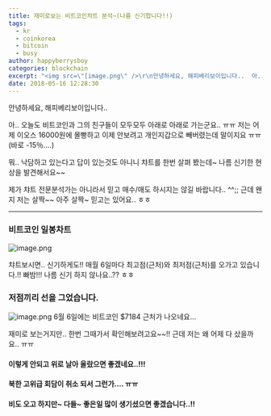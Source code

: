 ```yaml
---
title: 재미로보는 비트코인챠트 분석~(나름 신기합니다!!)
tags:
  - kr
  - coinkorea
  - bitcoin
  - busy
author: happyberrysboy
categories: blockchain
excerpt: "<img src=\"[image.png\" />\r\n안녕하세요, 해피베리보이입니다..  아.. 오늘도 비트코인과 그의 친구들이 모두모두 아래로 아래로 가는군요.. ㅠㅠ 저는 어제 이오스 16000원에 몰빵하고 이제 안보려고 개인지갑으로 빼버렸는데 말이지요 ㅠㅠ (바로 -15％....)  뭐.. 낙담하고 있는다고 답이 있는것도 아니니 챠트를 한번 살펴 봤는데~ 나름 신기한 현상을 발견해서요~~  제가 챠트 전....."
date: 2018-05-16 12:28:30
---
```


안녕하세요, 해피베리보이입니다..

아.. 오늘도 비트코인과 그의 친구들이 모두모두 아래로 아래로 가는군요.. ㅠㅠ
저는 어제 이오스 16000원에 몰빵하고 이제 안보려고 개인지갑으로 빼버렸는데 말이지요 ㅠㅠ
(바로 -15％....)

뭐.. 낙담하고 있는다고 답이 있는것도 아니니 챠트를 한번 살펴 봤는데~ 나름 신기한 현상을 발견해서요~~

제가 챠트 전문분석가는 아니라서 믿고 매수/매도 하시지는 않길 바랍니다.. ^^;;
근데 왠지 저는 살짝~~ 아주 살짝~ 믿고는 있어요.. ㅎㅎ

___

### 비트코인 일봉차트
![image.png](https://gateway.ipfs.io/ipfs/QmcU5DnVGx9QUVWZVyMKEApYqC93RTVNzCXDe7MjGrsqwD)

챠트보시면.. 신기하게도!! 매월 6일마다 최고점(근처)와 최저점(근처)를 오가고 있습니다.!!
빠밤!!! 나름 신기 하지 않나요..?? ㅎㅎ

### 저점끼리 선을 그었습니다.

![image.png](https://gateway.ipfs.io/ipfs/QmPSTVGtoR5EUG1dex6xV1GFR94u7r6HXeW9R3NUCVv7nA)
6월 6일에는 비트코인 $7184 근처가 나오네요...

재미로 보는거지만.. 한번 그때가서 확인해보려고요~~!!
근데 저는 왜 어제 다 샀을까요.. ㅠㅠ

#### 이렇게 안되고 위로 날아 올랐으면 좋겠네요..!!!
#### 북한 고위급 회담이 취소 되서 그런가.... ㅠㅠ
#### 비도 오고 하지만~ 다들~ 좋은일 많이 생기셨으면 좋겠습니다..!!